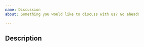 ```yaml
---
name: Discussion
about: Something you would like to discuss with us? Go ahead!

---
```


## Description
<!-- A clear and concise description of what you want to discuss. -->
